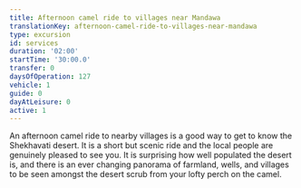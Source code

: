```yaml
---
title: Afternoon camel ride to villages near Mandawa
translationKey: afternoon-camel-ride-to-villages-near-mandawa
type: excursion
id: services
duration: '02:00'
startTime: '30:00.0'
transfer: 0
daysOfOperation: 127
vehicle: 1
guide: 0
dayAtLeisure: 0
active: 1
---
```

An afternoon camel ride to nearby villages is a good way to get to know the Shekhavati desert. It is a short but scenic ride and the local people are genuinely pleased to see you. It is surprising how well populated the desert is, and there is an ever changing panorama of farmland, wells, and villages to be seen amongst the desert scrub from your lofty perch on the camel.